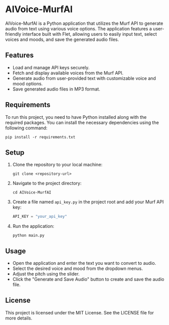 # AIVoice-MurfAI

AIVoice-MurfAI is a Python application that utilizes the Murf API to generate audio from text using various voice options. The application features a user-friendly interface built with Flet, allowing users to easily input text, select voices and moods, and save the generated audio files.

## Features

- Load and manage API keys securely.
- Fetch and display available voices from the Murf API.
- Generate audio from user-provided text with customizable voice and mood options.
- Save generated audio files in MP3 format.

## Requirements

To run this project, you need to have Python installed along with the required packages. You can install the necessary dependencies using the following command:

```
pip install -r requirements.txt
```

## Setup

1. Clone the repository to your local machine:

   ```
   git clone <repository-url>
   ```

2. Navigate to the project directory:

   ```
   cd AIVoice-MurfAI
   ```

3. Create a file named `api_key.py` in the project root and add your Murf API key:

   ```python
   API_KEY = "your_api_key"
   ```

4. Run the application:

   ```
   python main.py
   ```

## Usage

- Open the application and enter the text you want to convert to audio.
- Select the desired voice and mood from the dropdown menus.
- Adjust the pitch using the slider.
- Click the "Generate and Save Audio" button to create and save the audio file.

## License

This project is licensed under the MIT License. See the LICENSE file for more details.